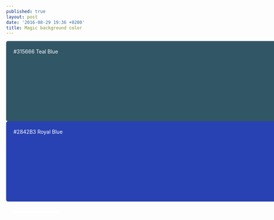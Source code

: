 ```yaml
---
published: true
layout: post
date: '2016-08-29 19:36 +0200'
title: Magic background color
---
```

<div style="background-color:315666; color:white; padding:20px; width:700px; height:180px; border-radius:5px;">#315666 Teal Blue</div>

<div style="background-color:2842B3; color:white; padding:20px; width:700px; height:180px; border-radius:5px;">#2842B3 Royal Blue</div>

<div style="background-color:313E44; color:white; padding:20px; width:700px; height:180px; border-radius:5px;">#313E44 Big stone</div>
